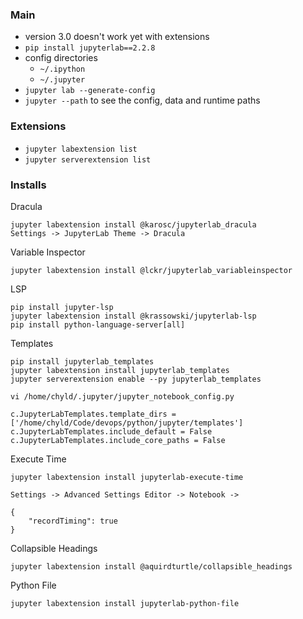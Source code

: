 ### Main

- version 3.0 doesn't work yet with extensions
- `pip install jupyterlab==2.2.8`
- config directories
  - `~/.ipython`
  - `~/.jupyter`
- `jupyter lab --generate-config`
- `jupyter --path` to see the config, data and runtime paths

### Extensions

- `jupyter labextension list`
- `jupyter serverextension list`

### Installs

Dracula

```
jupyter labextension install @karosc/jupyterlab_dracula
Settings -> JupyterLab Theme -> Dracula
```

Variable Inspector

```
jupyter labextension install @lckr/jupyterlab_variableinspector
```

LSP

```
pip install jupyter-lsp
jupyter labextension install @krassowski/jupyterlab-lsp
pip install python-language-server[all]
```

Templates

```
pip install jupyterlab_templates
jupyter labextension install jupyterlab_templates
jupyter serverextension enable --py jupyterlab_templates

vi /home/chyld/.jupyter/jupyter_notebook_config.py

c.JupyterLabTemplates.template_dirs = ['/home/chyld/Code/devops/python/jupyter/templates']
c.JupyterLabTemplates.include_default = False
c.JupyterLabTemplates.include_core_paths = False
```

Execute Time

```
jupyter labextension install jupyterlab-execute-time

Settings -> Advanced Settings Editor -> Notebook -> 

{
    "recordTiming": true
}

```

Collapsible Headings

```
jupyter labextension install @aquirdturtle/collapsible_headings
```

Python File

```
jupyter labextension install jupyterlab-python-file
```
